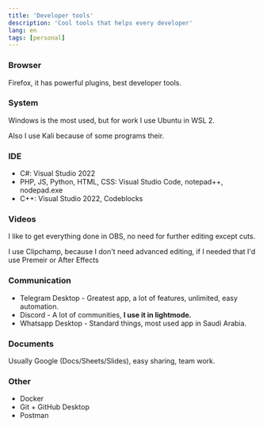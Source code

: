 ```yaml
---
title: 'Developer tools'
description: 'Cool tools that helps every developer'
lang: en
tags: [personal]
---
```

### Browser
Firefox, it has powerful plugins, best developer tools.

### System
Windows is the most used, but for work I use Ubuntu in WSL 2.

Also I use Kali because of some programs their.

### IDE
- C#: Visual Studio 2022
- PHP, JS, Python, HTML, CSS: Visual Studio Code, notepad++, nodepad.exe
- C++: Visual Studio 2022, Codeblocks

### Videos
I like to get everything done in OBS, no need for further editing except cuts.

I use Clipchamp, because I don't need advanced editing, if I needed that I'd use Premeir or After Effects

### Communication
- Telegram Desktop - Greatest app, a lot of features, unlimited, easy automation.
- Discord - A lot of communities, **I use it in lightmode.**
- Whatsapp Desktop - Standard things, most used app in Saudi Arabia.

### Documents
Usually Google (Docs/Sheets/Slides), easy sharing, team work.

### Other
- Docker
- Git + GitHub Desktop
- Postman